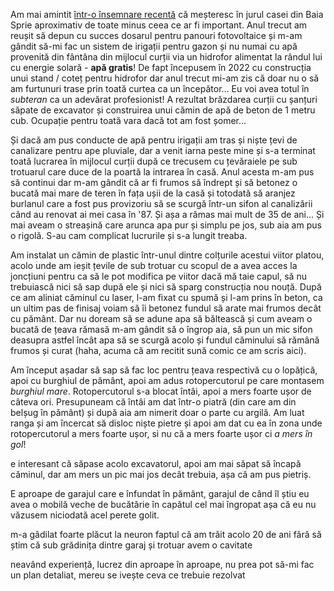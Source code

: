Am mai amintit [într-o însemnare recentă](https://www.rusiczki.net/2023/06/05/noul-numar-de-casa/) că meșteresc în jurul casei din Baia Sprie aproximativ de toate minus ceea ce ar fi important. Anul trecut am reușit să depun cu succes dosarul pentru panouri fotovoltaice și m-am gândit să-mi fac un sistem de irigații pentru gazon și nu numai cu apă provenită din fântâna din mijlocul curții via un hidrofor alimentat la rândul lui cu energie solară - **apă gratis**! De fapt începusem în 2022 cu construcția unui stand / coteț pentru hidrofor dar anul trecut mi-am zis că doar nu o să am furtunuri trase prin toată curtea ca un începător... Eu voi avea totul în *subteran* ca un adevărat profesionist! A rezultat brăzdarea curții cu șanțuri săpate de excavator și construirea unui cămin de apă de beton de 1 metru cub. Ocupație pentru toată vara dacă tot am fost șomer...

Și dacă am pus conducte de apă pentru irigații am tras și niște țevi de canalizare pentru ape pluviale, dar a venit iarna peste mine și s-a terminat toată lucrarea în mijlocul curții după ce trecusem cu țevăraiele pe sub trotuarul care duce de la poartă la intrarea în casă. Anul acesta m-am pus să continui dar m-am gândit că ar fi frumos să îndrept și să betonez o bucată mai mare de teren în fața ușii de la casă și totodată să aranjez burlanul care a fost pus provizoriu să se scurgă într-un sifon al canalizării când au renovat ai mei casa în '87. Și așa a rămas mai mult de 35 de ani... Și mai aveam o streașină care arunca apa pur și simplu pe jos, sub aia am pus o rigolă. S-au cam complicat lucrurile și s-a lungit treaba.

Am instalat un cămin de plastic într-unul dintre colțurile acestui viitor platou, acolo unde am ieșit țevile de sub trotuar cu scopul de a avea acces la joncțiuni pentru ca să le pot modifica pe viitor dacă mă taie capul, să nu trebuiască nici să sap după ele și nici să sparg construcția nou nouță. După ce am aliniat căminul cu laser, l-am fixat cu spumă și l-am prins în beton, ca un ultim pas de finisaj voiam să îi betonez fundul să arate mai frumos decât cu pământ. Dar nu doream să se adune apa să băltească și cum aveam o bucată de țeava rămasă m-am gândit să o îngrop aia, să pun un mic sifon deasupra astfel încât apa să se scurgă acolo și fundul căminului să rămână frumos și curat (haha, acuma că am recitit sună comic ce am scris aici).

Am început așadar să sap să fac loc pentru țeava respectivă cu o lopățică, apoi cu burghiul de pământ, apoi am adus rotopercutorul pe care montasem *burghiul mare*. Rotopercutorul s-a blocat întâi, apoi a mers foarte ușor de câteva ori. Presupuneam că întâi am dat într-o piatră (din care am din belșug în pământ) și după aia am nimerit doar o parte cu argilă. Am luat ranga și am încercat să disloc niște pietre și apoi am dat cu ea în zona unde rotopercutorul a mers foarte ușor, si nu că a mers foarte ușor ci *a mers în gol*!

e interesant că săpase acolo excavatorul, apoi am mai săpat să încapă căminul, dar am mers un pic mai jos decât trebuia, așa că am pus pietriș. 

E aproape de garajul care e înfundat în pământ, garajul de când îl știu eu avea o mobilă veche de bucătărie în capătul cel mai îngropat așa că eu nu văzusem niciodată acel perete golit. 

m-a gâdilat foarte plăcut la neuron faptul că am trăit acolo 20 de ani fără să știm că sub grădinița dintre garaj și trotuar avem o cavitate

neavând experiență, lucrez din aproape în aproape, nu prea pot să-mi fac un plan detaliat, mereu se ivește ceva ce trebuie rezolvat